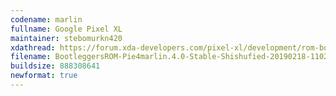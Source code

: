 ```yaml
---
codename: marlin
fullname: Google Pixel XL
maintainer: stebomurkn420
xdathread: https://forum.xda-developers.com/pixel-xl/development/rom-bootleggersrom-2-3-stable-t3810998
filename: BootleggersROM-Pie4marlin.4.0-Stable-Shishufied-20190218-110223.zip
buildsize: 888308641
newformat: true
---
```

